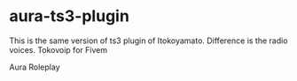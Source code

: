 # aura-ts3-plugin
This is the same version of ts3 plugin of Itokoyamato. Difference is the radio voices. Tokovoip for Fivem
 
Aura Roleplay
